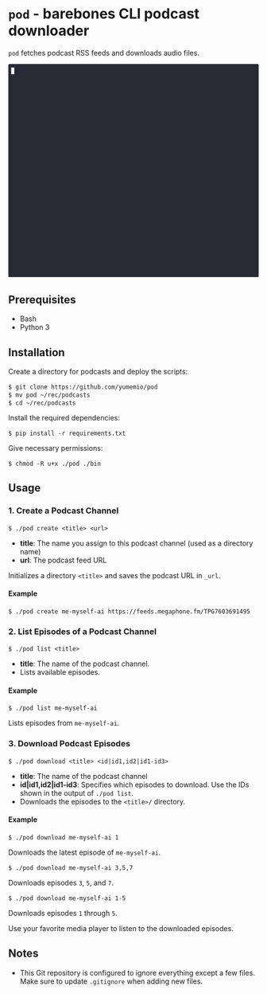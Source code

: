 # `pod` - barebones CLI podcast downloader

`pod` fetches podcast RSS feeds and downloads audio files.

![](demo.gif)

## Prerequisites

- Bash
- Python 3

## Installation

Create a directory for podcasts and deploy the scripts:

```
$ git clone https://github.com/yumemio/pod
$ mv pod ~/rec/podcasts
$ cd ~/rec/podcasts
```

Install the required dependencies:

```console
$ pip install -r requirements.txt
```

Give necessary permissions:

```console
$ chmod -R u+x ./pod ./bin
```

## Usage

### 1. Create a Podcast Channel

```console
$ ./pod create <title> <url>
```

- **title**: The name you assign to this podcast channel (used as a directory name)
- **url**: The podcast feed URL

Initializes a directory `<title>` and saves the podcast URL in `_url`.

#### Example

```console
$ ./pod create me-myself-ai https://feeds.megaphone.fm/TPG7603691495
```

### 2. List Episodes of a Podcast Channel

```console
$ ./pod list <title>
```

- **title**: The name of the podcast channel.
- Lists available episodes.

#### Example

```console
$ ./pod list me-myself-ai
```

Lists episodes from `me-myself-ai`.

### 3. Download Podcast Episodes

```console
$ ./pod download <title> <id|id1,id2|id1-id3>
```

- **title**: The name of the podcast channel
- **id|id1,id2|id1-id3**: Specifies which episodes to download. Use the IDs
  shown in the output of `./pod list`.
- Downloads the episodes to the `<title>/` directory.

#### Example

```console
$ ./pod download me-myself-ai 1
```

Downloads the latest episode of `me-myself-ai`.

```console
$ ./pod download me-myself-ai 3,5,7
```

Downloads episodes `3`, `5`, and `7`.

```console
$ ./pod download me-myself-ai 1-5
```

Downloads episodes `1` through `5`.

Use your favorite media player to listen to the downloaded episodes.

## Notes

- This Git repository is configured to ignore everything except a few files.
  Make sure to update `.gitignore` when adding new files.

